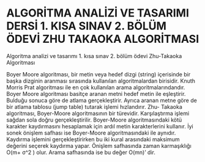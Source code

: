 # ALGORİTMA ANALİZİ VE TASARIMI DERSİ 1. KISA SINAV 2. BÖLÜM ÖDEVİ ZHU TAKAOKA ALGORİTMASI
 Algoritma analizi ve tasarımı 1. kısa sınav 2. bölüm ödevi Zhu-Takaoka Algoritması

Boyer Moore algoritması, bir metin veya hedef dizgi (string) içerisinde bir başka dizginin aranması sırasında kullanılan algoritmalardan birisidir. Knuth Morris Prat algoritması ile en çok kullanılan arama algoritmalarındandır. Boyer Moore algoritması basitçe aranan metni hedef metin ile eşleştirir. Bulduğu sonuca göre de atlama gerçekleştirir. Ayrıca aranan metne göre de bir atlama tablosu (jump table) tutarak işlemi hızlandırır.
Zhu- Takaoka algoritması, Boyer-Moore algoritmasının bir türevidir. Karşılaştırma işlemi sağdan sola doğru gerçekleştirilir. Boyer-Moore algoritmasındaki kötü karakter kaydırmasını hesaplamak için ardıl metin karakterlerini kullanır. İyi sonek önişlem safhası ise Boyer-Moore algoritmasındaki ile aynıdır. Kaydırma işlemini gerçekleştirirken bu iki kural arasındaki maksimum değerini seçerek kaydırma yapar. Önişlem safhasında zaman karmaşıklığı O(m+ σ^2 ) olur. Arama safhasında ise bu değer O(mn)’ dir.
